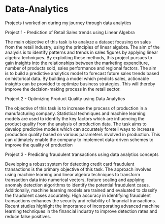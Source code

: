 # Data-Analytics
Projects i worked on during my journey through data analytics

Project 1 - Prediction of Retail Sales trends using Linear Algebra

The main objective of this task is to analyze a dataset focusing on sales from the retail industry, using the principles of linear algebra. The aim of the analysis is to identify patterns and trends in sales figures by applying linear algebra techniques. By exploiting these methods, this project pursues to gain insights into the relationships between the marketing expenditure, number of products sold, sales performance and regional factors. The aim is to build a predictive analytics model to forecast future sales trends based on historical data. By building a model which predicts sales, actionable insights can be provided to optimize business strategies. This will thereby improve the decision-making process in the retail sector.


Project 2 - Optimizing Product Quality using Data Analytics

The objective of this task is to increase the process of production in a manufacturing company. Statistical techniques and machine learning models are used to identify the key factors which are influencing the product quality from the analysis of production data. The task aims to develop predictive models which can accurately foretell ways to increase production quality based on various parameters involved in production. This can ultimately enable the company to implement data-driven schemes to improve the quality of production

Project 3 - Predicting fraudulent transactions using data analytics concepts

Developing a robust system for detecting credit card fraudulent transactions is the primary objective of this task. The approach involves using machine learning and linear algebra techniques to transform transaction data into numerical vectors, feature scaling and applying anomaly detection algorithms to identify the potential fraudulent cases. Additionally, machine learning models are trained and evaluated to classify the fraudulent cases accurately. High accuracy in identifying fraudulent transactions enhances the security and reliability of financial transactions. Recent studies highlight the importance of incorporating advanced machine learning techniques in the financial industry to improve detection rates and reduce false positives.

